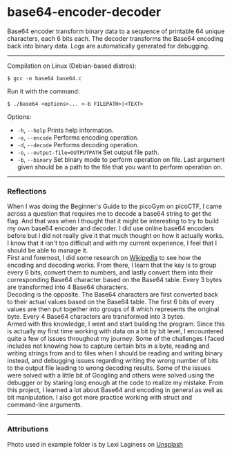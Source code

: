 # base64-encoder-decoder
Base64 encoder transform binary data to a sequence of printable 64 unique characters, each 6 bits each. The decoder transforms the Base64 encoding back into binary data.
Logs are automatically generated for debugging.

---
Compilation on Linux (Debian-based distros):

    $ gcc -o base64 base64.c

Run it with the command:

    $ ./base64 <options>... <-b FILEPATH>|<TEXT>

Options:
- `-h`, `--help`    Prints help information.
- `-e`, `--encode`    Performs encoding operation.
- `-d`, `--decode`    Performs decoding operation.
- `-o`, `--output-file=OUTPUTPATH`    Set output file path.
- `-b`, `--binary`   Set binary mode to perform operation on file. Last argument given should 
be a path to the file that you want to perform operation on.

---
### Reflections
When I was doing the Beginner's Guide to the picoGym on picoCTF, I came across a question that requires me to decode a base64 string to get the flag. And that was when I thought that it might be interesting to try to build my own base64 encoder and decoder. I did use online base64 encoders before but I did not really give it that much thought on how it actually works. I know that it isn't too difficult and with my current experience, I feel that I should be able to manage it. <br>
First and foremost, I did some research on [Wikipedia](https://en.wikipedia.org/wiki/Base64) to see how the encoding and decoding works. From there, I learn that the key is to group every 6 bits, convert them to numbers, and lastly convert them into their corresponding Base64 character based on the Base64 table. Every 3 bytes are transformed into 4 Base64 characters. <br>
Decoding is the opposite. The Base64 characters are first converted back to their actual values based on the Base64 table. The first 6 bits of every values are then put together into groups of 8 which represents the original byte. Every 4 Base64 characters are transformed into 3 bytes. <br>
Armed with this knowledge, I went and start building the program. Since this is actually my first time working with data on a bit by bit level, I encountered quite a few of issues throughout my journey. Some of the challenges I faced includes not knowing how to capture certain bits in a byte, reading and writing strings from and to files when I should be reading and writing binary instead, and debugging issues regarding writing the wrong number of bits to the output file leading to wrong decoding results. Some of the issues were solved with a little bit of Googling and others were solved using the debugger or by staring long enough at the code to realize my mistake. From this project, I learned a lot about Base64 and encoding in general as well as bit manipulation. I also got more practice working with struct and command-line arguments.

---
### Attributions
Photo used in example folder is by Lexi Laginess on [Unsplash](https://unsplash.com/photos/a-lamp-post-in-a-garden-nt6N7BS3rPk?utm_content=creditCopyText&utm_medium=referral&utm_source=unsplash)
      